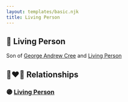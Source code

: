 ```yaml
---
layout: templates/basic.njk
title: Living Person
---
```

## 🔵 Living Person

Son of [George Andrew Cree](/people/1/19357156) and [Living Person](/people/7/74548303)

## 👩‍❤️‍👨 Relationships

### 🟣 [Living Person](/people/7/77234944)

